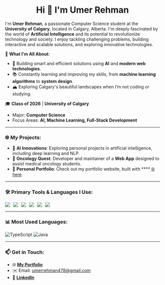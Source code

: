 <div align="center">
  <h1>Hi 👋 I'm Umer Rehman</h1>
</div>

I'm **Umer Rehman**, a passionate Computer Science student at the **University of Calgary**, located in Calgary, Alberta. I'm deeply fascinated by the world of **Artificial Intelligence** and its potential to revolutionize technology and society. I enjoy tackling challenging problems, building interactive and scalable solutions, and exploring innovative technologies.

🌟 **What I'm All About**:
- 🚀 Building smart and efficient solutions using **AI** and **modern web technologies**.
- 📚 Constantly learning and improving my skills, from **machine learning algorithms** to **system design**.
- 🏔️ Exploring Calgary's beautiful landscapes when I’m not coding or studying.

🎓 **Class of 2026** | **University of Calgary**
- Major: **Computer Science**
- Focus Areas: **AI, Machine Learning, Full-Stack Development**

---

### 🌐 My Projects:
- 🧠 **AI Innovations**: Exploring personal projects in artificial intelligence, including deep learning and NLP.
- 🏥 **Oncology Quest**: Developer and maintainer of a **Web App** designed to assist medical oncology students.
- 🌟 **Personal Portfolio**: Check out my portfolio website, built with **** [🌐 here](#).

---

### 🛠️ Primary Tools & Languages I Use:
<div style="display: flex; flex-wrap: wrap; gap: 10px;">
  <img src="https://img.shields.io/badge/Java-ED8B00?style=for-the-badge&logo=java&logoColor=white" />
  <img src="https://img.shields.io/badge/TypeScript-007ACC?style=for-the-badge&logo=typescript&logoColor=white" />
  <img src="https://img.shields.io/badge/Node.js-339933?style=for-the-badge&logo=nodedotjs&logoColor=white" />
  <img src="https://img.shields.io/badge/React-61DAFB?style=for-the-badge&logo=react&logoColor=white" />
  <img src="https://img.shields.io/badge/MySQL-4479A1?style=for-the-badge&logo=mysql&logoColor=white" />
  <img src="https://img.shields.io/badge/MongoDB-47A248?style=for-the-badge&logo=mongodb&logoColor=white" />
</div>

---

### 📊 Most Used Languages:
![TypeScript](https://img.shields.io/badge/TypeScript-41.6%25-3178C6)
![Java](https://img.shields.io/badge/Java-12.81%25-ED8B00)

---

### 📫 Get in Touch:
- 🌐 **[My Portfolio](#)**
- ✉️ Email: umerrehman478@gmail.com
- 💼 **[LinkedIn](#)**
